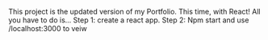 This project is the updated version of my Portfolio. This time, with React! 
All you have to do is...
Step 1: create a react app.
Step 2: Npm start and use /localhost:3000 to veiw
